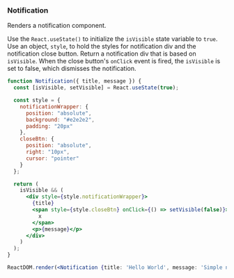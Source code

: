 ### Notification

Renders a notification component.

Use the `React.useState()` to initialize the `isVisible` state variable to `true`.
Use an object, `style`, to hold the styles for notification div and the notification close button.
Return a notification div that is based on `isVisible`. When the close button's `onClick` event is fired, the `isVisible` is set to false, which dismisses the notification.

```jsx
function Notification({ title, message }) {
  const [isVisible, setVisible] = React.useState(true);

  const style = {
    notificationWrapper: {
      position: "absolute",
      background: "#e2e2e2",
      padding: "20px"
    },
    closeBtn: {
      position: "absolute",
      right: "10px",
      cursor: "pointer"
    }
  };

  return (
    isVisible && (
      <div style={style.notificationWrapper}>
        {title}
        <span style={style.closeBtn} onClick={() => setVisible(false)}>
          x
        </span>
        <p>{message}</p>
      </div>
    )
  );
}
```

```jsx
ReactDOM.render(<Notification {title: 'Hello World', message: 'Simple notification'} />, document.getElementById('root'));
```

<!-- tags: visual,state  -->

<!-- expertise: 0 -->
